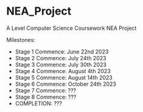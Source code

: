 # NEA_Project
A Level Computer Science Coursework NEA Project

Milestones:

- Stage 1 Commence: June 22nd 2023
- Stage 2 Commence: July 24th 2023
- Stage 3 Commence: July 30th 2023
- Stage 4 Commence: August 4th 2023
- Stage 5 Commence: August 14th 2023
- Stage 6 Commence: October 24th 2023
- Stage 7 Commence: ???
- Stage 8 Commence: ???
- COMPLETION: ???
